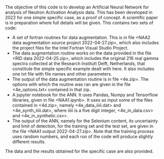 The objective of this code is to develop an Artificial Neural Network for analysis of Neutron Activation Analysis data.
This has been developed in 2022 for one simple specific case, as a proof of concept. A scientific paper is in preparation where full details will be given.
This contains two sets of code:
- A set of fortran routines for data augmentation. This is in file <NAA2 data augmentation source project 2022-04-27.zip>, which also includes the project files for the Intel Fortran Visual Studio Project.
- The data augmentation routine works on the data provided in the file <RID data 2022-04-25.zip>, which includes the original 216 real gamma spectra collected at the Research Institutt Delft, Netherlands, that constitute the simple specific example dealt with here. It also includes one txt file with file names and other parameters.
- The output of the data augmentation routine is in file <4e.zip>. The options with which the routine was ran are given in the file <4e_options.txt> contained in that zip.
- A jupyter notebook for the ANN. It uses Pandas, Numpy and Tensorflow libraries, given in file <NAA1.ipynb>. It uses as input some of the files contained in <4d.zip>, namely <4e_data_iiiii.dat> and <4e_synth_iiiii.dat>, where iiiii is a five digit integer, <4e_in_data.csv> and <4e_in_synthetic.csv>.
- The output of the ANN, namely for the Selenium content, its uncertainty and limit of detection, for the training set and the test set, are given in the file <NAA1 output 2022-04-27.zip>. Note that the training process uses random numbers, and each run of the code will produce slightly different results.

The data and the results obtained for the specific case are also provided.
